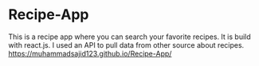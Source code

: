 # Recipe-App
This is a recipe app where you can search your favorite recipes. It is build with react.js. I used an API to pull data from other source about recipes. 
https://muhammadsajid123.github.io/Recipe-App/
